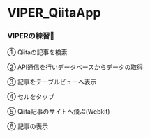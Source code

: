 # VIPER_QiitaApp

### VIPERの練習🐍

① Qiitaの記事を検索

② API通信を行いデータベースからデータの取得 

③ 記事をテーブルビューへ表示 

④ セルをタップ 

⑤ Qiita記事のサイトへ飛ぶ(Webkit) 

⑥ 記事の表示
